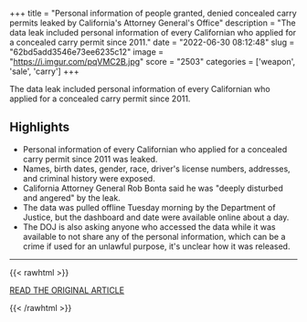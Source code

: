 +++
title = "Personal information of people granted, denied concealed carry permits leaked by California's Attorney General's Office"
description = "The data leak included personal information of every Californian who applied for a concealed carry permit since 2011."
date = "2022-06-30 08:12:48"
slug = "62bd5add3546e73ee6235c12"
image = "https://i.imgur.com/pqVMC2B.jpg"
score = "2503"
categories = ['weapon', 'sale', 'carry']
+++

The data leak included personal information of every Californian who applied for a concealed carry permit since 2011.

## Highlights

- Personal information of every Californian who applied for a concealed carry permit since 2011 was leaked.
- Names, birth dates, gender, race, driver's license numbers, addresses, and criminal history were exposed.
- California Attorney General Rob Bonta said he was "deeply disturbed and angered" by the leak.
- The data was pulled offline Tuesday morning by the Department of Justice, but the dashboard and date were available online about a day.
- The DOJ is also asking anyone who accessed the data while it was available to not share any of the personal information, which can be a crime if used for an unlawful purpose, it's unclear how it was released.

---

{{< rawhtml >}}
  <p class="article-category">
    <a target="_blank" href="https://www.cbsnews.com/losangeles/news/department-of-justice-leak-reveals-information-on-all-concealed-carry-permit-holders-in-california/">READ THE ORIGINAL ARTICLE</a>
  </p>
{{< /rawhtml >}}

